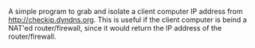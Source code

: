 A simple program to grab and isolate a client computer IP address from http://checkip.dyndns.org.
This is useful if the client computer is beind a NAT'ed router/firewall, since it would
return the IP address of the router/firewall.
